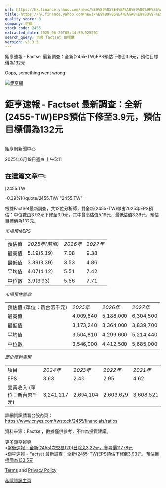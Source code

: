 ```yaml
---
url: https://hk.finance.yahoo.com/news/%E9%89%85%E4%BA%A8%E9%80%9F%E5%A0%B1-factset-%E6%9C%80%E6%96%B0%E8%AA%BF%E6%9F%A5-%E5%85%A8%E6%96%B0-2455-101106976.html
title: https://hk.finance.yahoo.com/news/%E9%89%85%E4%BA%A8%E9%80%9F%E5%A0%B1-factset-%E6%9C%80%E6%96%B0%E8
quality_score: 8
company: 奇偶
stock_code: 2455
extracted_date: 2025-06-26T05:44:59.925201
search_query: 奇偶 factset 目標價
version: v3.3.3
---
```


鉅亨速報 - Factset 最新調查：全新(2455-TW)EPS預估下修至3.9元，預估目標價為132元 


Oops, something went wrong

 

[![鉅亨網](https://s.yimg.com/ny/api/res/1.2/UM5hrThmhlnSiBO4o4qlLg--/YXBwaWQ9aGlnaGxhbmRlcjt3PTE0NjtoPTQ4O2NmPXdlYnA-/https://s.yimg.com/os/creatr-uploaded-images/2020-01/147c7630-36ab-11ea-ae7c-5ee7a0016555)](http://www.cnyes.com/ "鉅亨網")

# 鉅亨速報 - Factset 最新調查：全新(2455-TW)EPS預估下修至3.9元，預估目標價為132元

![](data:image/gif;base64,R0lGODlhAQABAIAAAAAAAP///ywAAAAAAQABAAACAUwAOw==)

鉅亨網新聞中心

2025年6月19日週四 上午5:11

## 在這篇文章中:

[2455.TW

-0.39%](/quote/2455.TW/ "2455.TW")

根據FactSet最新調查，共12位分析師，對全新(2455-TW)做出2025年EPS預估：中位數由3.93元下修至3.9元，其中最高估值5.19元，最低估值3.39元，預估目標價為132元。

*市場預估EPS*

|  |  |  |  |
| --- | --- | --- | --- |
| 預估值 | *2025年(前值)* | *2026年* | *2027年* |
| 最高值 | 5.19(5.19) | 7.08 | 9.38 |
| 最低值 | 3.39(3.39) | 3.53 | 4.86 |
| 平均值 | 4.07(4.12) | 5.51 | 7.42 |
| 中位數 | 3.9(3.93) | 5.56 | 7.71 |

*市場預估營收*

|  |  |  |  |
| --- | --- | --- | --- |
| 預估值 (單位：新台幣千元) | *2025年* | *2026年* | *2027年* |
| 最高值 | 4,009,640 | 5,188,000 | 6,304,500 |
| 最低值 | 3,173,240 | 3,364,000 | 3,839,700 |
| 平均值 | 3,504,810 | 4,299,600 | 5,214,440 |
| 中位數 | 3,546,000 | 4,412,500 | 5,685,000 |

*歷史獲利表現*

|  |  |  |  |  |
| --- | --- | --- | --- | --- |
| 項目 | *2024年* | *2023年* | *2022年* | *2021年* |
| EPS | 3.63 | 2.43 | 2.95 | 4.62 |
| 營業收入 (單位：新台幣千元) | 3,241,217 | 2,694,104 | 2,603,629 | 3,608,521 |

詳細資訊請看台股內頁：  
<https://www.cnyes.com/twstock/2455/financials/ratios>

資料來源：Factset，數據僅供參考，不作為投資建議。

更多鉅亨報導  
•[盤後速報 - 全新(2455)次交易(20)日除息3.22元，參考價117.78元](https://news.cnyes.com/news/id/6030069?utm_source=yahoo&utm_medium=RSS&utm_campaign=relate)  
•[鉅亨速報 - Factset 最新調查：全新(2455-TW)EPS預估下修至3.93元，預估目標價為133.5元](https://news.cnyes.com/news/id/6023979?utm_source=yahoo&utm_medium=RSS&utm_campaign=relate)

[Terms](https://guce.yahoo.com/terms?locale=zh-Hant-HK)  and [Privacy Policy](https://guce.yahoo.com/privacy-policy?locale=zh-Hant-HK)

[私隱資訊主頁](https://guce.yahoo.com/privacy-dashboard?locale=zh-Hant-HK)